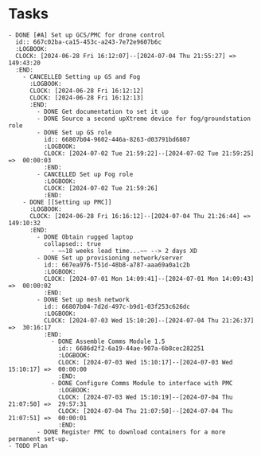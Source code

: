 # Tasks
	- DONE [#A] Set up GCS/PMC for drone control
	  id:: 667c02ba-ca15-453c-a243-7e72e9607b6c
	  :LOGBOOK:
	  CLOCK: [2024-06-28 Fri 16:12:07]--[2024-07-04 Thu 21:55:27] =>  149:43:20
	  :END:
		- CANCELLED Setting up GS and Fog
		  :LOGBOOK:
		  CLOCK: [2024-06-28 Fri 16:12:12]
		  CLOCK: [2024-06-28 Fri 16:12:13]
		  :END:
			- DONE Get documentation to set it up
			- DONE Source a second upXtreme device for fog/groundstation role
			- DONE Set up GS role
			  id:: 66807b04-9602-446a-8263-d03791bd6807
			  :LOGBOOK:
			  CLOCK: [2024-07-02 Tue 21:59:22]--[2024-07-02 Tue 21:59:25] =>  00:00:03
			  :END:
			- CANCELLED Set up Fog role
			  :LOGBOOK:
			  CLOCK: [2024-07-02 Tue 21:59:26]
			  :END:
		- DONE [[Setting up PMC]]
		  :LOGBOOK:
		  CLOCK: [2024-06-28 Fri 16:16:12]--[2024-07-04 Thu 21:26:44] =>  149:10:32
		  :END:
			- DONE Obtain rugged laptop
			  collapsed:: true
				- ~~18 weeks lead time...~~ --> 2 days XD
			- DONE Set up provisioning network/server
			  id:: 667ea976-f51d-48b8-a787-aaa69a0a1c2b
			  :LOGBOOK:
			  CLOCK: [2024-07-01 Mon 14:09:41]--[2024-07-01 Mon 14:09:43] =>  00:00:02
			  :END:
			- DONE Set up mesh network
			  id:: 66807b04-7d2d-497c-b9d1-03f253c626dc
			  :LOGBOOK:
			  CLOCK: [2024-07-03 Wed 15:10:20]--[2024-07-04 Thu 21:26:37] =>  30:16:17
			  :END:
				- DONE Assemble Comms Module 1.5
				  id:: 6686d2f2-6a19-44ae-907a-6b8cec282251
				  :LOGBOOK:
				  CLOCK: [2024-07-03 Wed 15:10:17]--[2024-07-03 Wed 15:10:17] =>  00:00:00
				  :END:
				- DONE Configure Comms Module to interface with PMC
				  :LOGBOOK:
				  CLOCK: [2024-07-03 Wed 15:10:19]--[2024-07-04 Thu 21:07:50] =>  29:57:31
				  CLOCK: [2024-07-04 Thu 21:07:50]--[2024-07-04 Thu 21:07:51] =>  00:00:01
				  :END:
			- DONE Register PMC to download containers for a more permanent set-up.
	- TODO Plan